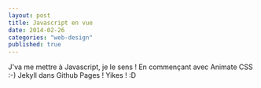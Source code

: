 ```yaml
---
layout: post
title: Javascript en vue
date: 2014-02-26
categories: "web-design"
published: true
---
```


J'va me mettre à Javascript, je le sens ! En commençant avec Animate CSS :-)
Jekyll dans Github Pages ! Yikes ! :D